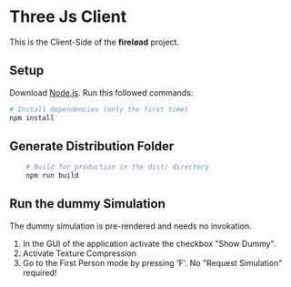 # Three Js Client
This is the Client-Side of the **fireløad** project. 


## Setup
Download [Node.js](https://nodejs.org/en/download/).
Run this followed commands:

``` bash
# Install dependencies (only the first time)
npm install
```

## Generate Distribution Folder
```bash
    # Build for production in the dist/ directory
    npm run build
```

## Run the dummy Simulation

The dummy simulation is pre-rendered and needs no invokation.

1. In the GUI of the application activate the checkbox "Show Dummy".
2. Activate Texture Compression
3. Go to the First Person mode by pressing 'F'. No "Request Simulation" required!